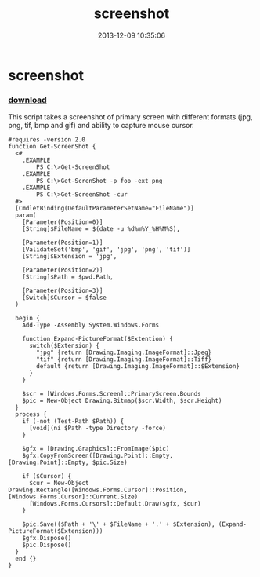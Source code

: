 ﻿---
pid:            4676
parent:         0
children:       
poster:         greg zakharov
title:          screenshot
date:           2013-12-09 10:35:06
description:    This script takes a screenshot of primary screen with different formats (jpg, png, tif, bmp and gif) and ability to capture mouse cursor.
format:         posh
---

# screenshot

### [download](4676.ps1)  

This script takes a screenshot of primary screen with different formats (jpg, png, tif, bmp and gif) and ability to capture mouse cursor.

```posh
#requires -version 2.0
function Get-ScreenShot {
  <#
    .EXAMPLE
        PS C:\>Get-ScreenShot
    .EXAMPLE
        PS C:\>Get-ScrenShot -p foo -ext png
    .EXAMPLE
        PS C:\>Get-ScreenShot -cur
  #>
  [CmdletBinding(DefaultParameterSetName="FileName")]
  param(
    [Parameter(Position=0)]
    [String]$FileName = $(date -u %d%m%Y_%H%M%S),
    
    [Parameter(Position=1)]
    [ValidateSet('bmp', 'gif', 'jpg', 'png', 'tif')]
    [String]$Extension = 'jpg',
    
    [Parameter(Position=2)]
    [String]$Path = $pwd.Path,
    
    [Parameter(Position=3)]
    [Switch]$Cursor = $false
  )
  
  begin {
    Add-Type -Assembly System.Windows.Forms
    
    function Expand-PictureFormat($Extention) {
      switch($Extension) {
        "jpg" {return [Drawing.Imaging.ImageFormat]::Jpeg}
        "tif" {return [Drawing.Imaging.ImageFormat]::Tiff}
        default {return [Drawing.Imaging.ImageFormat]::$Extension}
      }
    }
    
    $scr = [Windows.Forms.Screen]::PrimaryScreen.Bounds
    $pic = New-Object Drawing.Bitmap($scr.Width, $scr.Height)
  }
  process {
    if (-not (Test-Path $Path)) {
      [void](ni $Path -type Directory -force)
    }
    
    $gfx = [Drawing.Graphics]::FromImage($pic)
    $gfx.CopyFromScreen([Drawing.Point]::Empty, [Drawing.Point]::Empty, $pic.Size)
  
    if ($Cursor) {
      $cur = New-Object Drawing.Rectangle([Windows.Forms.Cursor]::Position, [Windows.Forms.Cursor]::Current.Size)
      [Windows.Forms.Cursors]::Default.Draw($gfx, $cur)
    }
  
    $pic.Save(($Path + '\' + $FileName + '.' + $Extension), (Expand-PictureFormat($Extension)))
    $gfx.Dispose()
    $pic.Dispose()
  }
  end {}
}
```
